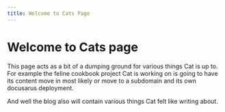 ```yaml
---
title: Welcome to Cats Page
---
```


# Welcome to Cats page

This page acts as a bit of a dumping ground for various things Cat is up to. For example the feline cookbook project Cat is working on is going to have its content move in most likely or move to a subdomain and its own docusarus deployment.

And well the blog also will contain various things Cat felt like writing about.
